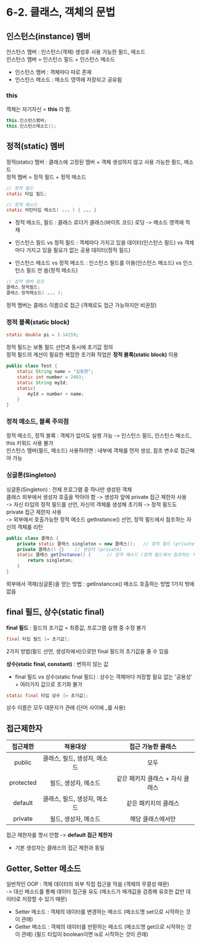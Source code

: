 # 6-2. 클래스, 객체의 문법

## 인스턴스(instance) 멤버

인스턴스 맴버 : 인스턴스(객체) 생성후 사용 가능한 필드, 메소드  
인스턴스 맴버 = 인스턴스 필드 + 인스턴스 메소드  

- 인스턴스 맴버 : 객체마다 따로 존재  
- 인스턴스 메소드 : 메소드 영역에 저장되고 공유됨

### this

객체는 자기자신 = **this** 라 함.  
```java
this.인스턴스맴버;
this.인스턴스메소드();
```

## 정적(static) 멤버

정적(static) 멤버 : 클래스에 고정된 멤버 = 객체 생성하지 않고 사용 가능한 필드, 메소드  
정적 멤버 = 정적 필드 + 정적 메소드
```java
// 정적 필드
static 타입 필드;

// 정적 메소드
static 리턴타입 메소드( ... ) { ... }
```
- 정적 메소드, 필드 : 클래스 로더가 클래스(바이트 코드) 로딩 -> 메소드 영역에 적재

- 인스턴스 필드 vs 정적 필드 : 객체마다 가지고 있을 데이터(인스턴스 필드) vs 객체마다 가지고 있을 필요가 없는 공용 데이터(정적 필드)
- 인스턴스 메소드 vs 정적 메소드 : 인스턴스 필드를 이용(인스턴스 메소드) vs 인스턴스 필드 안 씀(정적 메소드)

```java
// 정적 멤버 참조
클래스.정적필드;
클래스.정적메소드( ... );
```
정적 멤버는 클래스 이름으로 접근 (객체로도 접근 가능하지만 비권장)


### 정적 블록(static block)
```java
static double pi = 3.14159;
```
정적 필드는 보통 필드 선언과 동시에 초기값 정의  
정적 필드의 계산이 필요한 복잡한 초기화 작업은 **정적 블록(static block)** 이용  

```java
public class Test {
    static String name = "김동현";
    static int number = 2403;
    static String myId;
    static{
        myId = number + name;
    }
}
```

### 정적 메소드, 블록 주의점

정적 메소드, 정적 블록 : 객체가 없이도 실행 가능 -> 인스턴스 필드, 인스턴스 메소드, this 키워드 사용 불가  
인스턴스 맴버(필드, 메소드) 사용하려면 : 내부에 객체를 먼저 생성, 참조 변수로 접근해야 가능

### 싱글톤(Singleton)

싱글톤(Singleton) : 전체 프로그램 중 하나만 생성된 객체  
클래스 외부에서 생성자 호출을 막아야 함 -> 생성자 앞에 private 접근 제한자 사용   
-> 자신 타입의 정적 필드를 선언, 자신의 객체를 생성해 초기화 -> 정적 필드도 private 접근 제한자 사용  
-> 외부에서 호출가능한 정적 메소드 getInstance() 선언, 정적 필드에서 참조하는 자신의 객체를 리턴

```java
public class 클래스 {
    private static 클래스 singleton = new 클래스();   // 정적 필드 (private)
    private 클래스() {}    // 생성자 (private)
    static 클래스 getInstance() {      // 정적 메소드 (정적 필드에서 참조하는 자신의 객체 반환)
        return singleton;
    }
}
```
외부에서 객체(싱글톤)을 얻는 방법 : getInstancce() 메소드 호출하는 방법 1가지 밖에 없음


## final 필드, 상수(static final)

**final 필드** : 필드의 초기값 = 최종값, 프로그램 실행 중 수정 불가
```java
final 타입 필드 [= 초기값];
```
2가지 방법(필드 선언, 생성자에서)으로만 final 필드의 초기값을 줄 수 있음  
 
**상수(static final, constant)** : 변하지 않는 값

- final 필드 vs 상수(static final 필드) : 상수는 객체마다 저장할 필요 없는 '공용성' + 여러가지 값으로 초기화 불가
```java
static final 타입 상수 [= 초기값];
```
상수 이름은 모두 대문자가 관례 (단어 사이에 \_를 사용)  

## 접근제한자 

접근제한|적용대상|접근 가능한 클래스
:---:|:---:|:---:
public|클래스, 필드, 생성자, 메소드|모두
protected|필드, 생성자, 메소드|같은 페키지 클래스 + 자식 클래스
default|클래스, 필드, 생성자, 메소드|같은 패키지의 클래스
private|필드, 생성자, 메소드|해당 클래스에서만

접근 제한자를 명시 안함 -> **default 접근 제한자**

- 기본 생성자는 클래스의 접근 제한과 동일


## Getter, Setter 메소드

일반적인 OOP : 객체 데이터의 외부 직접 접근을 막음 (객체의 무결성 때문)  
-> 대신 메소드를 통해 데이터 접근을 유도 (메소드가 매개값을 검증해 유호한 값만 데이터로 저장할 수 있기 때문)

- Setter 메소드 : 객체의 데이터를 변경하는 메소드 (메소드명 set으로 시작하는 것이 관례)
- Getter 메소드 : 객체의 데이터를 반환하는 메소드 (메소드명 get으로 시작하는 것이 관례) (필드 타입이 boolean이면 is로 시작하는 것이 관례)
